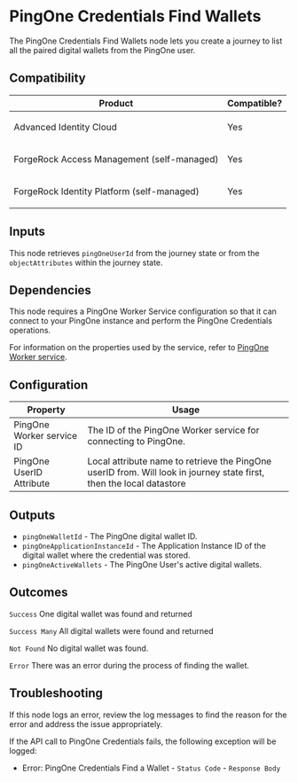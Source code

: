 # PingOne Credentials Find Wallets

The PingOne Credentials Find Wallets node lets you create a journey to list all the paired digital wallets from the PingOne user.

## Compatibility

<table>
  <colgroup>
    <col>
    <col>
  </colgroup>
  <thead>
  <tr>
    <th>Product</th>
    <th>Compatible?</th>
  </tr>
  </thead>
  <tbody>
  <tr>
    <td><p>Advanced Identity Cloud</p></td>
    <td><p><span>Yes</span></p></td>
  </tr>
  <tr>
    <td><p>ForgeRock Access Management (self-managed)</p></td>
    <td><p><span>Yes</span></p></td>
  </tr>
  <tr>
    <td><p>ForgeRock Identity Platform (self-managed)</p></td>
    <td><p><span>Yes</span></p></td>
  </tr>
  </tbody>
</table>

## Inputs

This node retrieves `pingOneUserId` from the journey state or from the `objectAttributes` within the journey state.

## Dependencies
This node requires a PingOne Worker Service configuration so that it can connect to your PingOne instance and perform
the PingOne Credentials operations.

For information on the properties used by the service, refer to
[PingOne Worker service](https://backstage.forgerock.com/docs/idcloud/latest/am-reference/services-configuration.html#realm-pingoneworkerservice).

## Configuration

<table>
  <thead>
    <th>Property</th>
    <th>Usage</th>
  </thead>
  <tbody>
    <tr>
      <td>PingOne Worker service ID</td>
      <td>The ID of the PingOne Worker service for connecting to PingOne.</td>
    </tr>
    <tr>
      <td>PingOne UserID Attribute</td>
      <td>Local attribute name to retrieve the PingOne userID from.  Will look in journey state first, then the local datastore</td>
    </tr>
  </tbody>
</table>

## Outputs

- `pingOneWalletId` - The PingOne digital wallet ID.
- `pingOneApplicationInstanceId` - The Application Instance ID of the digital wallet where the credential was stored.
- `pingOneActiveWallets` - The PingOne User's active digital wallets.

## Outcomes

`Success`
One digital wallet was found and returned

`Success Many`
All digital wallets were found and returned

`Not Found`
No digital wallet was found.

`Error`
There was an error during the process of finding the wallet.

## Troubleshooting

If this node logs an error, review the log messages to find the reason for the error and address the issue
appropriately.

If the API call to PingOne Credentials fails, the following exception will be logged:

* Error: PingOne Credentials Find a Wallet - `Status Code` - `Response Body` 